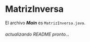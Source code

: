 # MatrizInversa

El archivo ***Main*** es `MatrizInversa.java`.

###### actualizando README pronto...
